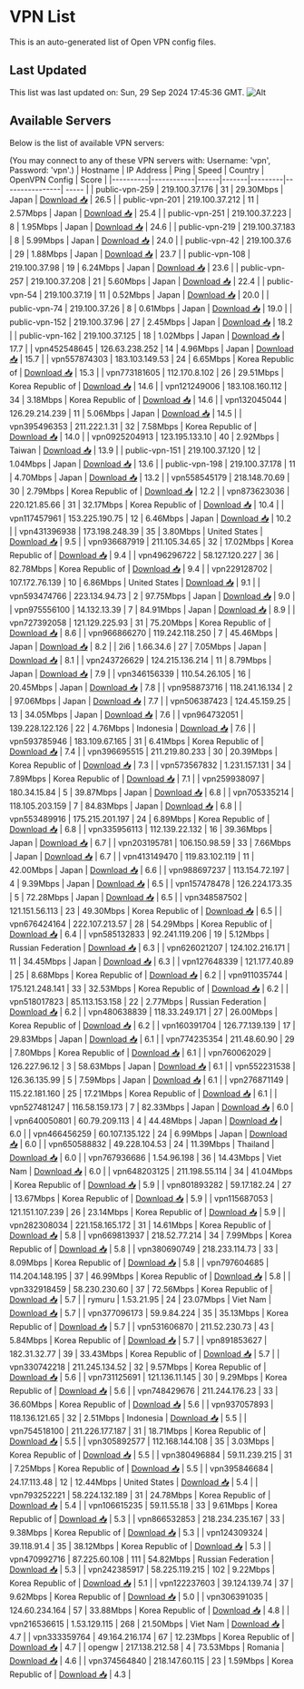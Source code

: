 # VPN List

This is an auto-generated list of Open VPN config files.

## Last Updated

This list was last updated on: Sun, 29 Sep 2024 17:45:36 GMT.
![Alt](https://repobeats.axiom.co/api/embed/186b98318ef1479477931607c1ad7d823f12451f.svg "Repobeats analytics image")

## Available Servers

Below is the list of available VPN servers:

(You may connect to any of these VPN servers with: Username: 'vpn', Password: 'vpn'.)
| Hostname | IP Address | Ping | Speed | Country | OpenVPN Config | Score |
|----------|------------|------|-------|---------|----------------| ----- |
| public-vpn-259 | 219.100.37.176 | 31 | 29.30Mbps | Japan | [Download 📥](./configs/server_0_JP.ovpn) | 26.5 |
| public-vpn-201 | 219.100.37.212 | 11 | 2.57Mbps | Japan | [Download 📥](./configs/server_1_JP.ovpn) | 25.4 |
| public-vpn-251 | 219.100.37.223 | 8 | 1.95Mbps | Japan | [Download 📥](./configs/server_2_JP.ovpn) | 24.6 |
| public-vpn-219 | 219.100.37.183 | 8 | 5.99Mbps | Japan | [Download 📥](./configs/server_3_JP.ovpn) | 24.0 |
| public-vpn-42 | 219.100.37.6 | 29 | 1.88Mbps | Japan | [Download 📥](./configs/server_4_JP.ovpn) | 23.7 |
| public-vpn-108 | 219.100.37.98 | 19 | 6.24Mbps | Japan | [Download 📥](./configs/server_5_JP.ovpn) | 23.6 |
| public-vpn-257 | 219.100.37.208 | 21 | 5.60Mbps | Japan | [Download 📥](./configs/server_6_JP.ovpn) | 22.4 |
| public-vpn-54 | 219.100.37.19 | 11 | 0.52Mbps | Japan | [Download 📥](./configs/server_7_JP.ovpn) | 20.0 |
| public-vpn-74 | 219.100.37.26 | 8 | 0.61Mbps | Japan | [Download 📥](./configs/server_8_JP.ovpn) | 19.0 |
| public-vpn-152 | 219.100.37.96 | 27 | 2.45Mbps | Japan | [Download 📥](./configs/server_9_JP.ovpn) | 18.2 |
| public-vpn-162 | 219.100.37.125 | 18 | 1.02Mbps | Japan | [Download 📥](./configs/server_10_JP.ovpn) | 17.7 |
| vpn452548645 | 126.63.238.252 | 14 | 4.96Mbps | Japan | [Download 📥](./configs/server_11_JP.ovpn) | 15.7 |
| vpn557874303 | 183.103.149.53 | 24 | 6.65Mbps | Korea Republic of | [Download 📥](./configs/server_12_KR.ovpn) | 15.3 |
| vpn773181605 | 112.170.8.102 | 26 | 29.51Mbps | Korea Republic of | [Download 📥](./configs/server_13_KR.ovpn) | 14.6 |
| vpn121249006 | 183.108.160.112 | 34 | 3.18Mbps | Korea Republic of | [Download 📥](./configs/server_14_KR.ovpn) | 14.6 |
| vpn132045044 | 126.29.214.239 | 11 | 5.06Mbps | Japan | [Download 📥](./configs/server_15_JP.ovpn) | 14.5 |
| vpn395496353 | 211.222.1.31 | 32 | 7.58Mbps | Korea Republic of | [Download 📥](./configs/server_16_KR.ovpn) | 14.0 |
| vpn0925204913 | 123.195.133.10 | 40 | 2.92Mbps | Taiwan | [Download 📥](./configs/server_17_TW.ovpn) | 13.9 |
| public-vpn-151 | 219.100.37.120 | 12 | 1.04Mbps | Japan | [Download 📥](./configs/server_18_JP.ovpn) | 13.6 |
| public-vpn-198 | 219.100.37.178 | 11 | 4.70Mbps | Japan | [Download 📥](./configs/server_19_JP.ovpn) | 13.2 |
| vpn558545179 | 218.148.70.69 | 30 | 2.79Mbps | Korea Republic of | [Download 📥](./configs/server_20_KR.ovpn) | 12.2 |
| vpn873623036 | 220.121.85.66 | 31 | 32.17Mbps | Korea Republic of | [Download 📥](./configs/server_21_KR.ovpn) | 10.4 |
| vpn117457961 | 153.225.190.75 | 12 | 6.46Mbps | Japan | [Download 📥](./configs/server_22_JP.ovpn) | 10.2 |
| vpn431396938 | 173.198.248.39 | 35 | 3.80Mbps | United States | [Download 📥](./configs/server_23_US.ovpn) | 9.5 |
| vpn936687919 | 211.105.34.65 | 32 | 17.02Mbps | Korea Republic of | [Download 📥](./configs/server_24_KR.ovpn) | 9.4 |
| vpn496296722 | 58.127.120.227 | 36 | 82.78Mbps | Korea Republic of | [Download 📥](./configs/server_25_KR.ovpn) | 9.4 |
| vpn229128702 | 107.172.76.139 | 10 | 6.86Mbps | United States | [Download 📥](./configs/server_26_US.ovpn) | 9.1 |
| vpn593474766 | 223.134.94.73 | 2 | 97.75Mbps | Japan | [Download 📥](./configs/server_27_JP.ovpn) | 9.0 |
| vpn975556100 | 14.132.13.39 | 7 | 84.91Mbps | Japan | [Download 📥](./configs/server_28_JP.ovpn) | 8.9 |
| vpn727392058 | 121.129.225.93 | 31 | 75.20Mbps | Korea Republic of | [Download 📥](./configs/server_29_KR.ovpn) | 8.6 |
| vpn966866270 | 119.242.118.250 | 7 | 45.46Mbps | Japan | [Download 📥](./configs/server_30_JP.ovpn) | 8.2 |
| 2i6 | 1.66.34.6 | 27 | 7.05Mbps | Japan | [Download 📥](./configs/server_31_JP.ovpn) | 8.1 |
| vpn243726629 | 124.215.136.214 | 11 | 8.79Mbps | Japan | [Download 📥](./configs/server_32_JP.ovpn) | 7.9 |
| vpn346156339 | 110.54.26.105 | 16 | 20.45Mbps | Japan | [Download 📥](./configs/server_33_JP.ovpn) | 7.8 |
| vpn958873716 | 118.241.16.134 | 2 | 97.06Mbps | Japan | [Download 📥](./configs/server_34_JP.ovpn) | 7.7 |
| vpn506387423 | 124.45.159.25 | 13 | 34.05Mbps | Japan | [Download 📥](./configs/server_35_JP.ovpn) | 7.6 |
| vpn964732051 | 139.228.122.126 | 22 | 4.76Mbps | Indonesia | [Download 📥](./configs/server_36_ID.ovpn) | 7.6 |
| vpn593785946 | 183.109.67.165 | 31 | 6.41Mbps | Korea Republic of | [Download 📥](./configs/server_37_KR.ovpn) | 7.4 |
| vpn396695515 | 211.219.80.233 | 30 | 20.39Mbps | Korea Republic of | [Download 📥](./configs/server_38_KR.ovpn) | 7.3 |
| vpn573567832 | 1.231.157.131 | 34 | 7.89Mbps | Korea Republic of | [Download 📥](./configs/server_39_KR.ovpn) | 7.1 |
| vpn259938097 | 180.34.15.84 | 5 | 39.87Mbps | Japan | [Download 📥](./configs/server_40_JP.ovpn) | 6.8 |
| vpn705335214 | 118.105.203.159 | 7 | 84.83Mbps | Japan | [Download 📥](./configs/server_41_JP.ovpn) | 6.8 |
| vpn553489916 | 175.215.201.197 | 24 | 6.89Mbps | Korea Republic of | [Download 📥](./configs/server_42_KR.ovpn) | 6.8 |
| vpn335956113 | 112.139.22.132 | 16 | 39.36Mbps | Japan | [Download 📥](./configs/server_43_JP.ovpn) | 6.7 |
| vpn203195781 | 106.150.98.59 | 33 | 7.66Mbps | Japan | [Download 📥](./configs/server_44_JP.ovpn) | 6.7 |
| vpn413149470 | 119.83.102.119 | 11 | 42.00Mbps | Japan | [Download 📥](./configs/server_45_JP.ovpn) | 6.6 |
| vpn988697237 | 113.154.72.197 | 4 | 9.39Mbps | Japan | [Download 📥](./configs/server_46_JP.ovpn) | 6.5 |
| vpn157478478 | 126.224.173.35 | 5 | 72.28Mbps | Japan | [Download 📥](./configs/server_47_JP.ovpn) | 6.5 |
| vpn348587502 | 121.151.56.113 | 23 | 49.30Mbps | Korea Republic of | [Download 📥](./configs/server_48_KR.ovpn) | 6.5 |
| vpn676424164 | 222.107.213.57 | 28 | 54.29Mbps | Korea Republic of | [Download 📥](./configs/server_49_KR.ovpn) | 6.4 |
| vpn585132833 | 92.241.119.206 | 19 | 5.12Mbps | Russian Federation | [Download 📥](./configs/server_50_RU.ovpn) | 6.3 |
| vpn626021207 | 124.102.216.171 | 11 | 34.45Mbps | Japan | [Download 📥](./configs/server_51_JP.ovpn) | 6.3 |
| vpn127648339 | 121.177.40.89 | 25 | 8.68Mbps | Korea Republic of | [Download 📥](./configs/server_52_KR.ovpn) | 6.2 |
| vpn911035744 | 175.121.248.141 | 33 | 32.53Mbps | Korea Republic of | [Download 📥](./configs/server_53_KR.ovpn) | 6.2 |
| vpn518017823 | 85.113.153.158 | 22 | 2.77Mbps | Russian Federation | [Download 📥](./configs/server_54_RU.ovpn) | 6.2 |
| vpn480638839 | 118.33.249.171 | 27 | 26.00Mbps | Korea Republic of | [Download 📥](./configs/server_55_KR.ovpn) | 6.2 |
| vpn160391704 | 126.77.139.139 | 17 | 29.83Mbps | Japan | [Download 📥](./configs/server_56_JP.ovpn) | 6.1 |
| vpn774235354 | 211.48.60.90 | 29 | 7.80Mbps | Korea Republic of | [Download 📥](./configs/server_57_KR.ovpn) | 6.1 |
| vpn760062029 | 126.227.96.12 | 3 | 58.63Mbps | Japan | [Download 📥](./configs/server_58_JP.ovpn) | 6.1 |
| vpn552231538 | 126.36.135.99 | 5 | 7.59Mbps | Japan | [Download 📥](./configs/server_59_JP.ovpn) | 6.1 |
| vpn276871149 | 115.22.181.160 | 25 | 17.21Mbps | Korea Republic of | [Download 📥](./configs/server_60_KR.ovpn) | 6.1 |
| vpn527481247 | 116.58.159.173 | 7 | 82.33Mbps | Japan | [Download 📥](./configs/server_61_JP.ovpn) | 6.0 |
| vpn640050801 | 60.79.209.113 | 4 | 44.48Mbps | Japan | [Download 📥](./configs/server_62_JP.ovpn) | 6.0 |
| vpn466456259 | 60.107.135.122 | 24 | 6.99Mbps | Japan | [Download 📥](./configs/server_63_JP.ovpn) | 6.0 |
| vpn650588832 | 49.228.104.53 | 24 | 11.39Mbps | Thailand | [Download 📥](./configs/server_64_TH.ovpn) | 6.0 |
| vpn767936686 | 1.54.96.198 | 36 | 14.43Mbps | Viet Nam | [Download 📥](./configs/server_65_VN.ovpn) | 6.0 |
| vpn648203125 | 211.198.55.114 | 34 | 41.04Mbps | Korea Republic of | [Download 📥](./configs/server_66_KR.ovpn) | 5.9 |
| vpn801893282 | 59.17.182.24 | 27 | 13.67Mbps | Korea Republic of | [Download 📥](./configs/server_67_KR.ovpn) | 5.9 |
| vpn115687053 | 121.151.107.239 | 26 | 23.14Mbps | Korea Republic of | [Download 📥](./configs/server_68_KR.ovpn) | 5.9 |
| vpn282308034 | 221.158.165.172 | 31 | 14.61Mbps | Korea Republic of | [Download 📥](./configs/server_69_KR.ovpn) | 5.8 |
| vpn669813937 | 218.52.77.214 | 34 | 7.99Mbps | Korea Republic of | [Download 📥](./configs/server_70_KR.ovpn) | 5.8 |
| vpn380690749 | 218.233.114.73 | 33 | 8.09Mbps | Korea Republic of | [Download 📥](./configs/server_71_KR.ovpn) | 5.8 |
| vpn797604685 | 114.204.148.195 | 37 | 46.99Mbps | Korea Republic of | [Download 📥](./configs/server_72_KR.ovpn) | 5.8 |
| vpn332918459 | 58.230.230.60 | 37 | 72.56Mbps | Korea Republic of | [Download 📥](./configs/server_73_KR.ovpn) | 5.7 |
| rymuru | 1.53.21.95 | 24 | 23.07Mbps | Viet Nam | [Download 📥](./configs/server_74_VN.ovpn) | 5.7 |
| vpn377096173 | 59.9.84.224 | 35 | 35.13Mbps | Korea Republic of | [Download 📥](./configs/server_75_KR.ovpn) | 5.7 |
| vpn531606870 | 211.52.230.73 | 43 | 5.84Mbps | Korea Republic of | [Download 📥](./configs/server_76_KR.ovpn) | 5.7 |
| vpn891853627 | 182.31.32.77 | 39 | 33.43Mbps | Korea Republic of | [Download 📥](./configs/server_77_KR.ovpn) | 5.7 |
| vpn330742218 | 211.245.134.52 | 32 | 9.57Mbps | Korea Republic of | [Download 📥](./configs/server_78_KR.ovpn) | 5.6 |
| vpn731125691 | 121.136.11.145 | 30 | 9.29Mbps | Korea Republic of | [Download 📥](./configs/server_79_KR.ovpn) | 5.6 |
| vpn748429676 | 211.244.176.23 | 33 | 36.60Mbps | Korea Republic of | [Download 📥](./configs/server_80_KR.ovpn) | 5.6 |
| vpn937057893 | 118.136.121.65 | 32 | 2.51Mbps | Indonesia | [Download 📥](./configs/server_81_ID.ovpn) | 5.5 |
| vpn754518100 | 211.226.177.187 | 31 | 18.71Mbps | Korea Republic of | [Download 📥](./configs/server_82_KR.ovpn) | 5.5 |
| vpn305892577 | 112.168.144.108 | 35 | 3.03Mbps | Korea Republic of | [Download 📥](./configs/server_83_KR.ovpn) | 5.5 |
| vpn380496884 | 59.11.239.215 | 31 | 7.25Mbps | Korea Republic of | [Download 📥](./configs/server_84_KR.ovpn) | 5.5 |
| vpn395846684 | 24.17.113.48 | 12 | 12.44Mbps | United States | [Download 📥](./configs/server_85_US.ovpn) | 5.4 |
| vpn793252221 | 58.224.132.189 | 31 | 24.78Mbps | Korea Republic of | [Download 📥](./configs/server_86_KR.ovpn) | 5.4 |
| vpn106615235 | 59.11.55.18 | 33 | 9.61Mbps | Korea Republic of | [Download 📥](./configs/server_87_KR.ovpn) | 5.3 |
| vpn866532853 | 218.234.235.167 | 33 | 9.38Mbps | Korea Republic of | [Download 📥](./configs/server_88_KR.ovpn) | 5.3 |
| vpn124309324 | 39.118.91.4 | 35 | 38.12Mbps | Korea Republic of | [Download 📥](./configs/server_89_KR.ovpn) | 5.3 |
| vpn470992716 | 87.225.60.108 | 111 | 54.82Mbps | Russian Federation | [Download 📥](./configs/server_90_RU.ovpn) | 5.3 |
| vpn242385917 | 58.225.119.215 | 102 | 9.22Mbps | Korea Republic of | [Download 📥](./configs/server_91_KR.ovpn) | 5.1 |
| vpn122237603 | 39.124.139.74 | 37 | 9.62Mbps | Korea Republic of | [Download 📥](./configs/server_92_KR.ovpn) | 5.0 |
| vpn306391035 | 124.60.234.164 | 57 | 33.88Mbps | Korea Republic of | [Download 📥](./configs/server_93_KR.ovpn) | 4.8 |
| vpn216536615 | 1.53.129.115 | 268 | 21.50Mbps | Viet Nam | [Download 📥](./configs/server_94_VN.ovpn) | 4.7 |
| vpn333359764 | 49.164.216.174 | 67 | 12.23Mbps | Korea Republic of | [Download 📥](./configs/server_95_KR.ovpn) | 4.7 |
| opengw | 217.138.212.58 | 4 | 73.53Mbps | Romania | [Download 📥](./configs/server_96_RO.ovpn) | 4.6 |
| vpn374564840 | 218.147.60.115 | 23 | 1.59Mbps | Korea Republic of | [Download 📥](./configs/server_97_KR.ovpn) | 4.3 |
